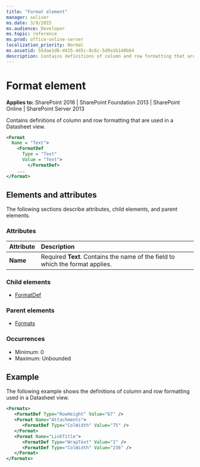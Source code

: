 ```yaml
---
title: "Format element"
manager: soliver
ms.date: 3/9/2015
ms.audience: Developer
ms.topic: reference
ms.prod: office-online-server
localization_priority: Normal
ms.assetid: 55dae1d8-d415-445c-8c6c-5d9a1b140b64
description: Contains definitions of column and row formatting that are used in a Datasheet view.
---
```


# Format element

**Applies to:** SharePoint 2016 | SharePoint Foundation 2013 | SharePoint Online | SharePoint Server 2013
  
Contains definitions of column and row formatting that are used in a Datasheet view.
  
```XML
<Format
  Name = "Text">
    <FormatDef
      Type = "Text"
      Value = "Text">
        </FormatDef>
    ...
</Format>
```

## Elements and attributes

The following sections describe attributes, child elements, and parent elements.

### Attributes

|**Attribute**|**Description**|
|:-----|:-----|
|**Name** <br/> |Required **Text**. Contains the name of the field to which the format applies.  <br/> |
   
### Child elements

- [FormatDef](formatdef-element.md)
   
### Parent elements

- [Formats](formats-element.md)
   
### Occurrences

- Minimum: 0
- Maximum: Unbounded 
   
## Example

The following example shows the definitions of column and row formatting used in a Datasheet view.
  
```XML
<Formats>
   <FormatDef Type="RowHeight" Value="67" />
   <Format Name="Attachments">
      <FormatDef Type="ColWidth" Value="75" />
   </Format>
   <Format Name="LinkTitle">
      <FormatDef Type="WrapText" Value="1" />
      <FormatDef Type="ColWidth" Value="236" />
   </Format>
</Formats>
```



